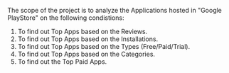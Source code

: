 The scope of the project is to analyze the Applications hosted in "Google PlayStore" on the following condistions:
1. To find out Top Apps based on the Reviews.
2. To find out Top Apps based on the Installations.
3. To find out Top Apps based on the Types (Free/Paid/Trial).
4. To find out Top Apps based on the Categories.
5. To find out the Top Paid Apps.